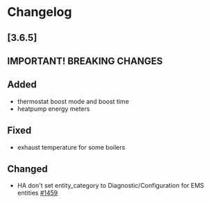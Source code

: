 # Changelog

## [3.6.5]

## **IMPORTANT! BREAKING CHANGES**

## Added

- thermostat boost mode and boost time
- heatpump energy meters

## Fixed

- exhaust temperature for some boilers

## Changed

- HA don't set entity_category to Diagnostic/Configuration for EMS entities [#1459](https://github.com/emsesp/EMS-ESP32/discussions/1459)
